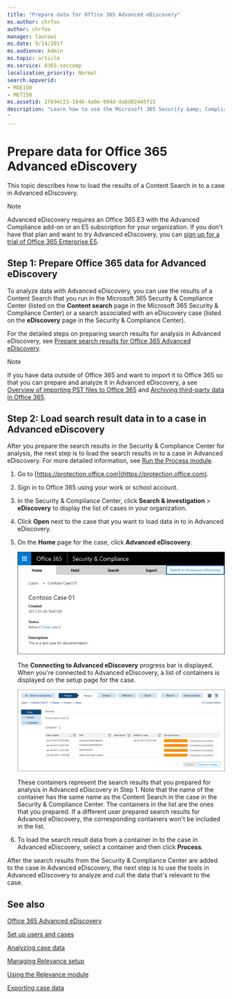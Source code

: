 ```yaml
---
title: "Prepare data for Office 365 Advanced eDiscovery"
ms.author: chrfox
author: chrfox
manager: laurawi
ms.date: 9/14/2017
ms.audience: Admin
ms.topic: article
ms.service: O365-seccomp
localization_priority: Normal
search.appverid: 
- MOE150
- MET150
ms.assetid: 2fb94c23-1846-4a0e-994d-da6d02445f15
description: "Learn how to use the Microsoft 365 Security &amp; Compliance Center to prepare Office 365 data for analysis with Office 365 Advanced eDiscovery.
"
---
```


# Prepare data for Office 365 Advanced eDiscovery

This topic describes how to load the results of a Content Search in to a case in Advanced eDiscovery. 
  
> [!NOTE]
> Advanced eDiscovery requires an Office 365 E3 with the Advanced Compliance add-on or an E5 subscription for your organization. If you don't have that plan and want to try Advanced eDiscovery, you can [sign up for a trial of Office 365 Enterprise E5](https://go.microsoft.com/fwlink/p/?LinkID=698279). 
  
## Step 1: Prepare Office 365 data for Advanced eDiscovery

To analyze data with Advanced eDiscovery, you can use the results of a Content Search that you run in the Microsoft 365 Security &amp; Compliance Center (listed on the **Content search** page in the Microsoft 365 Security &amp; Compliance Center) or a search associated with an eDiscovery case (listed on the **eDiscovery** page in the Security &amp; Compliance Center). 
  
For the detailed steps on preparing search results for analysis in Advanced eDiscovery, see [Prepare search results for Office 365 Advanced eDiscovery](prepare-search-results-for-advanced-ediscovery.md).
  
> [!NOTE]
> If you have data outside of Office 365 and want to import it to Office 365 so that you can prepare and analyze it in Advanced eDiscovery, a see [Overview of importing PST files to Office 365](https://support.office.com/article/ba688e0a-0fcb-4bd7-8e57-2b669564ea84) and [Archiving third-party data in Office 365](https://go.microsoft.com/fwlink/p/?linkid=716918). 
  
## Step 2: Load search result data in to a case in Advanced eDiscovery

After you prepare the search results in the Security &amp; Compliance Center for analysis, the next step is to load the search results in to a case in Advanced eDiscovery. For more detailed information, see [Run the Process module](run-the-process-module-in-advanced-ediscovery.md).
  
1. Go to [https://protection.office.com](https://protection.office.com).
    
2. Sign in to Office 365 using your work or school account.
    
3. In the Security &amp; Compliance Center, click **Search &amp; investigation** \> **eDiscovery** to display the list of cases in your organization. 
    
4. Click **Open** next to the case that you want to load data in to in Advanced eDiscovery. 
    
5. On the **Home** page for the case, click **Advanced eDiscovery**. 
    
    ![Click Switch to Advanced eDiscovery to open the case in Advanced eDiscovery](media/8e34ba23-62e3-4e68-a530-b6ece39b54be.png)
  
    The **Connecting to Advanced eDiscovery** progress bar is displayed. When you're connected to Advanced eDiscovery, a list of containers is displayed on the setup page for the case. 
    
    ![The case is displayed in Advanced eDiscovery](media/8036e152-70dc-4bb7-9379-61c1ed8326b4.png)
  
     These containers represent the search results that you prepared for analysis in Advanced eDiscovery in Step 1. Note that the name of the container has the same name as the Content Search in the case in the Security &amp; Compliance Center. The containers in the list are the ones that you prepared. If a different user prepared search results for Advanced eDiscovery, the corresponding containers won't be included in the list. 
    
6. To load the search result data from a container in to the case in Advanced eDiscovery, select a container and then click **Process**.
    
After the search results from the Security &amp; Compliance Center are added to the case in Advanced eDiscovery, the next step is to use the tools in Advanced eDiscovery to analyze and cull the data that's relevant to the case. 
  
## See also

[Office 365 Advanced eDiscovery](office-365-advanced-ediscovery.md)
  
[Set up users and cases](set-up-users-and-cases-in-advanced-ediscovery.md)
  
[Analyzing case data](analyze-case-data-with-advanced-ediscovery.md)
  
[Managing Relevance setup](manage-relevance-setup-in-advanced-ediscovery.md)
  
[Using the Relevance module](use-relevance-in-advanced-ediscovery.md)
  
[Exporting case data](export-case-data-in-advanced-ediscovery.md)

